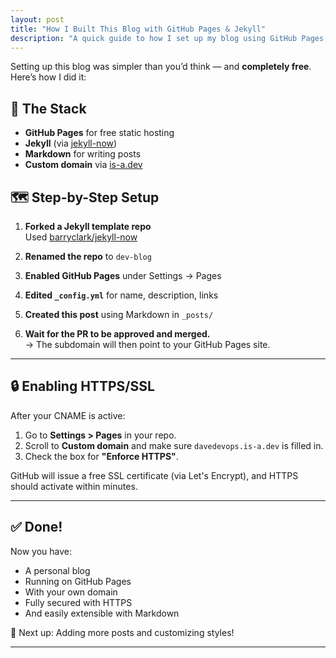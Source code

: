 ```yaml
---
layout: post
title: "How I Built This Blog with GitHub Pages & Jekyll"
description: "A quick guide to how I set up my blog using GitHub Pages, Jekyll, and is-a.dev"
---
```


Setting up this blog was simpler than you’d think — and **completely free**. Here’s how I did it:

## 🍥 The Stack
- **GitHub Pages** for free static hosting  
- **Jekyll** (via [jekyll-now](https://github.com/barryclark/jekyll-now))  
- **Markdown** for writing posts  
- **Custom domain** via [is-a.dev](https://is-a.dev)

## 🗺️ Step-by-Step Setup
1. **Forked a Jekyll template repo**  
   Used [barryclark/jekyll-now](https://github.com/barryclark/jekyll-now)
2. **Renamed the repo** to `dev-blog`
3. **Enabled GitHub Pages** under Settings → Pages
4. **Edited `_config.yml`** for name, description, links
5. **Created this post** using Markdown in `_posts/`

3. **Wait for the PR to be approved and merged.**  
→ The subdomain will then point to your GitHub Pages site.

---

## 🔒 Enabling HTTPS/SSL

After your CNAME is active:

1. Go to **Settings > Pages** in your repo.
2. Scroll to **Custom domain** and make sure `davedevops.is-a.dev` is filled in.
3. Check the box for **"Enforce HTTPS"**.

GitHub will issue a free SSL certificate (via Let's Encrypt), and HTTPS should activate within minutes.

---

## ✅ Done!

Now you have:
- A personal blog
- Running on GitHub Pages
- With your own domain
- Fully secured with HTTPS
- And easily extensible with Markdown

🧠 Next up: Adding more posts and customizing styles!

---
